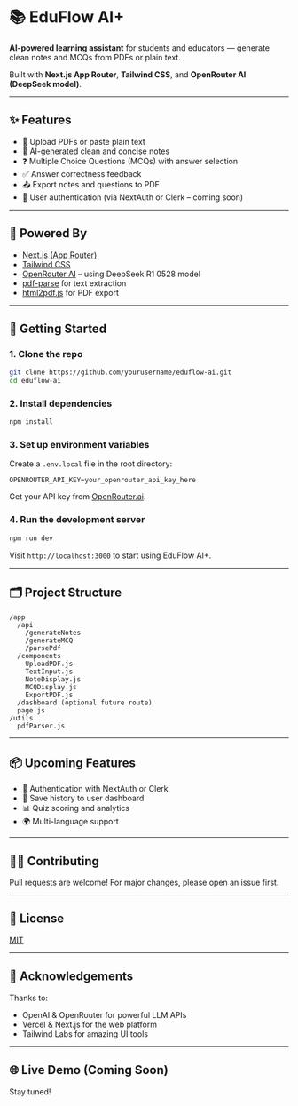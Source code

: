 

# 📚 EduFlow AI+

**AI-powered learning assistant** for students and educators — generate clean notes and MCQs from PDFs or plain text.

Built with **Next.js App Router**, **Tailwind CSS**, and **OpenRouter AI (DeepSeek model)**.

---

## ✨ Features

- 📄 Upload PDFs or paste plain text
- 📝 AI-generated clean and concise notes
- ❓ Multiple Choice Questions (MCQs) with answer selection
- ✅ Answer correctness feedback
- 📤 Export notes and questions to PDF
- 🔐 User authentication (via NextAuth or Clerk – coming soon)

---

## 🧠 Powered By

- [Next.js (App Router)](https://nextjs.org/docs/app)
- [Tailwind CSS](https://tailwindcss.com/)
- [OpenRouter AI](https://openrouter.ai/) – using DeepSeek R1 0528 model
- [pdf-parse](https://www.npmjs.com/package/pdf-parse) for text extraction
- [html2pdf.js](https://www.npmjs.com/package/html2pdf.js) for PDF export

---

## 🚀 Getting Started

### 1. Clone the repo

```bash
git clone https://github.com/yourusername/eduflow-ai.git
cd eduflow-ai
````

### 2. Install dependencies

```bash
npm install
```

### 3. Set up environment variables

Create a `.env.local` file in the root directory:

```env
OPENROUTER_API_KEY=your_openrouter_api_key_here
```

Get your API key from [OpenRouter.ai](https://openrouter.ai/).

### 4. Run the development server

```bash
npm run dev
```

Visit `http://localhost:3000` to start using EduFlow AI+.

---

## 🗂️ Project Structure

```
/app
  /api
    /generateNotes
    /generateMCQ
    /parsePdf
  /components
    UploadPDF.js
    TextInput.js
    NoteDisplay.js
    MCQDisplay.js
    ExportPDF.js
  /dashboard (optional future route)
  page.js
/utils
  pdfParser.js
```

---

## 📦 Upcoming Features

* 🔐 Authentication with NextAuth or Clerk
* 💾 Save history to user dashboard
* 📊 Quiz scoring and analytics
* 🌍 Multi-language support

---

## 🧑‍💻 Contributing

Pull requests are welcome! For major changes, please open an issue first.

---

## 📄 License

[MIT](LICENSE)

---

## 🙌 Acknowledgements

Thanks to:

* OpenAI & OpenRouter for powerful LLM APIs
* Vercel & Next.js for the web platform
* Tailwind Labs for amazing UI tools

---

## 🌐 Live Demo (Coming Soon)

Stay tuned!

